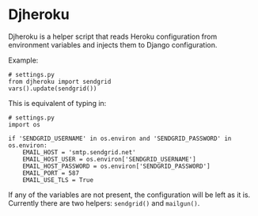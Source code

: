 Djheroku
========

Djheroku is a helper script that reads Heroku configuration from environment
variables and injects them to Django configuration.

Example:

    # settings.py
    from djheroku import sendgrid
    vars().update(sendgrid())

This is equivalent of typing in:

    # settings.py
    import os
    
    if 'SENDGRID_USERNAME' in os.environ and 'SENDGRID_PASSWORD' in os.environ:
        EMAIL_HOST = 'smtp.sendgrid.net'
        EMAIL_HOST_USER = os.environ['SENDGRID_USERNAME']
        EMAIL_HOST_PASSWORD = os.environ['SENDGRID_PASSWORD']
        EMAIL_PORT = 587
        EMAIL_USE_TLS = True

If any of the variables are not present, the configuration will be left as it
is. Currently there are two helpers: `sendgrid()` and `mailgun()`.
